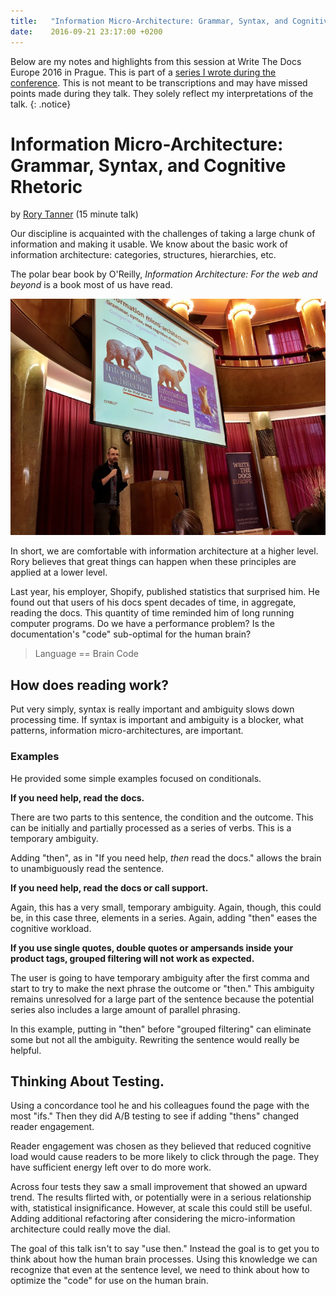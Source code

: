 ```yaml
---
title:   "Information Micro-Architecture: Grammar, Syntax, and Cognitive Rhetoric"
date:    2016-09-21 23:17:00 +0200
---
```


Below are my notes and highlights from this session at Write The Docs
Europe 2016 in Prague.  This is part of a [series I wrote during the
conference](/technology/2016/09/20/wtd.html).  This is not meant to be
transcriptions and may have missed points made during they talk.
They solely reflect my interpretations of the talk.
{: .notice}

# Information Micro-Architecture: Grammar, Syntax, and Cognitive Rhetoric

by [Rory Tanner](https://twitter.com/roringtonj) (15 minute talk)

Our discipline is acquainted with the challenges of taking a large chunk
of information and making it usable.  We know about the basic work of
information architecture: categories, structures, hierarchies, etc.

The polar bear book by O'Reilly, _Information Architecture: For the web
and beyond_ is a book most of us have read.

![](/img/2016/WTD/Rory.jpg)

In short, we are comfortable with information architecture at a higher
level.  Rory believes that great things can happen when these principles
are applied at a lower level.

Last year, his employer, Shopify, published statistics that surprised
him.  He found out that users of his docs spent decades of time, in
aggregate, reading the docs.  This quantity of time reminded him of
long running computer programs.  Do we have a performance problem?
Is the documentation's "code" sub-optimal for the human brain?

> Language == Brain Code

## How does reading work?

Put very simply, syntax is really important and ambiguity slows down
processing time. If syntax is important and ambiguity is a blocker,
what patterns, information micro-architectures, are important.

### Examples

He provided some simple examples focused on conditionals.

**If you need help, read the docs.**

There are two parts to this sentence, the condition and the outcome.
This can be initially and partially processed as a series of verbs.
This is a temporary ambiguity.

Adding "then", as in "If you need help, _then_ read the docs." allows
the brain to unambiguously read the sentence.

**If you need help, read the docs or call support.**

Again, this has a very small, temporary ambiguity.  Again, though, this
could be, in this case three, elements in a series.  Again, adding "then"
eases the cognitive workload.

**If you use single quotes, double quotes or ampersands inside your
product tags, grouped filtering will not work as expected.**

The user is going to have temporary ambiguity after the first comma
and start to try to make the next phrase the outcome or "then."  This
ambiguity remains unresolved for a large part of the sentence because
the potential series also includes a large amount of parallel phrasing.

In this example, putting in "then" before "grouped filtering" can
eliminate some but not all the ambiguity.  Rewriting the sentence would
really be helpful.

## Thinking About Testing.

Using a concordance tool he and his colleagues found the page with the
most "ifs." Then they did A/B testing to see if adding "thens" changed
reader engagement.

Reader engagement was chosen as they believed that reduced cognitive
load would cause readers to be more likely to click through the page.
They have sufficient energy left over to do more work.

Across four tests they saw a small improvement that showed an upward
trend.  The results flirted with, or potentially were in a serious
relationship with, statistical insignificance.  However, at scale this
could still be useful.  Adding additional refactoring after considering
the micro-information architecture could really move the dial.

The goal of this talk isn't to say "use then." Instead the goal is to get
you to think about how the human brain processes. Using this knowledge
we can recognize that even at the sentence level, we need to think about
how to optimize the "code" for use on the human brain.
